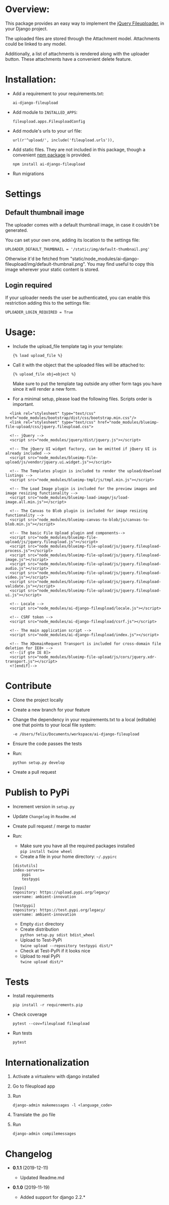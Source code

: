 # Overview:
This package provides an easy way to implement the [jQuery Fileuploader](https://github.com/blueimp/jQuery-File-Upload), in your Django project.

The uploaded files are stored through the Attachment model. Attachments could be linked to any model.

Additionally, a list of attachments is rendered along with the uploader button. These attachments have a convenient delete feature.  


# Installation:
- Add a requirement to your requirements.txt: 
    
    `ai-django-fileupload`

- Add module to `INSTALLED_APPS`:

    `fileupload.apps.FileuploadConfig`

- Add module's urls to your url file:

    `url(r'^upload/', include('fileupload.urls')),`
    
- Add static files. They are not included in this package, though a convenient [npm package](https://www.npmjs.com/package/ai-django-fileupload) is provided.  
    
    `npm install ai-django-fileupload`
   
- Run migrations

# Settings

## Default thumbnail image
The uploader comes with a default thumbnail image, in case it couldn't be generated. 

You can set your own one, adding its location to the settings file: 

    UPLOADER_DEFAULT_THUMBNAIL = '/static/img/default-thumbnail.png'
    
Otherwise it'd be fetched from "static/node_modules/ai-django-fileupload/img/default-thumbnail.png". You may find useful to copy this image wherever your static content is stored. 

## Login required
If your uploader needs the user be authenticated, you can enable this restriction adding this to the settings file:
    
    UPLOADER_LOGIN_REQUIRED = True
    
# Usage:
- Include the upload_file template tag in your template:

    `{% load upload_file %}`
    
- Call it with the object that the uploaded files will be attached to:

    `{% upload_file obj=object %}`
   
   Make sure to put the template tag outside any other form tags you have since it will render a new form.
   
- For a minimal setup, please load the following files. Scripts order is important.

```
  <link rel="stylesheet" type="text/css" href="node_modules/bootstrap/dist/css/bootstrap.min.css"/>
  <link rel="stylesheet" type="text/css" href="node_modules/blueimp-file-upload/css/jquery.fileupload.css">
  
  <!-- jQuery -->
  <script src="node_modules/jquery/dist/jquery.js"></script>
  
  <!-- The jQuery UI widget factory, can be omitted if jQuery UI is already included -->
  <script src="node_modules/blueimp-file-upload/js/vendor/jquery.ui.widget.js"></script>
  
  <!-- The Templates plugin is included to render the upload/download listings -->
  <script src="node_modules/blueimp-tmpl/js/tmpl.min.js"></script>
  
  <!-- The Load Image plugin is included for the preview images and image resizing functionality -->
  <script src="node_modules/blueimp-load-image/js/load-image.all.min.js"></script>
  
  <!-- The Canvas to Blob plugin is included for image resizing functionality -->
  <script src="node_modules/blueimp-canvas-to-blob/js/canvas-to-blob.min.js"></script>
  
  <!-- The basic File Upload plugin and components-->
  <script src="node_modules/blueimp-file-upload/js/jquery.fileupload.js"></script>
  <script src="node_modules/blueimp-file-upload/js/jquery.fileupload-process.js"></script>
  <script src="node_modules/blueimp-file-upload/js/jquery.fileupload-image.js"></script>
  <script src="node_modules/blueimp-file-upload/js/jquery.fileupload-audio.js"></script>
  <script src="node_modules/blueimp-file-upload/js/jquery.fileupload-video.js"></script>
  <script src="node_modules/blueimp-file-upload/js/jquery.fileupload-validate.js"></script>
  <script src="node_modules/blueimp-file-upload/js/jquery.fileupload-ui.js"></script>
  
  <!-- Locale -->
  <script src="node_modules/ai-django-fileupload/locale.js"></script>
  
  <!-- CSRF token -->
  <script src="node_modules/ai-django-fileupload/csrf.js"></script>
  
  <!-- The main application script -->
  <script src="node_modules/ai-django-fileupload/index.js"></script>
  
  <!-- The XDomainRequest Transport is included for cross-domain file deletion for IE8+ -->
  <!--[if gte IE 8]>
  <script src="node_modules/blueimp-file-upload/js/cors/jquery.xdr-transport.js"></script>
  <![endif]-->
```

# Contribute

- Clone the project locally
- Create a new branch for your feature
- Change the dependency in your requirements.txt to a local (editable) one that points to your local file system:
    ```
    -e /Users/felix/Documents/workspace/ai-django-fileupload
    ``` 
- Ensure the code passes the tests
- Run: 
    
    `python setup.py develop`
    
- Create a pull request

# Publish to PyPi

- Increment version in `setup.py`

- Update `Changelog` in `Readme.md`
 
- Create pull request / merge to master

- Run:

    * Make sure you have all the required packages installed  
    `pip install twine wheel`
    * Create a file in your home directory: `~/.pypirc`
    ```
    [distutils]
    index-servers=
        pypi
        testpypi
    
    [pypi]
    repository: https://upload.pypi.org/legacy/
    username: ambient-innovation
    
    [testpypi]
    repository: https://test.pypi.org/legacy/
    username: ambient-innovation
    ```
    * Empty `dist` directory
    * Create distribution  
    `python setup.py sdist bdist_wheel`
    * Upload to Test-PyPi  
    `twine upload --repository testpypi dist/*`
    * Check at Test-PyPi if it looks nice  
    * Upload to real PyPi  
    `twine upload dist/*`


# Tests
- Install requirements

    `pip install -r requirements.pip`

- Check coverage

    `pytest --cov=fileupload fileupload`
    
- Run tests

    `pytest`

# Internationalization

1. Activate a virtualenv with django installed
2. Go to fileupload app
3. Run

    ```django-admin makemessages -l <language_code>```
4. Translate the .po file
5. Run

    ```django-admin compilemessages```

# Changelog

* **0.1.1** (2019-12-11)
    * Updated Readme.md

* **0.1.0** (2019-11-19)
    * Added support for django 2.2.*
